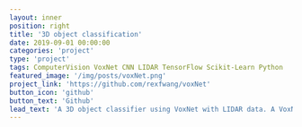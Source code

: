 ```yaml
---
layout: inner
position: right
title: '3D object classification'
date: 2019-09-01 00:00:00
categories: 'project'
type: 'project'
tags: ComputerVision VoxNet CNN LIDAR TensorFlow Scikit-Learn Python
featured_image: '/img/posts/voxNet.png'
project_link: 'https://github.com/rexfwang/voxNet'
button_icon: 'github'
button_text: 'Github'
lead_text: 'A 3D object classifier using VoxNet with LIDAR data. A VoxNet implementation using TensorFlow, Scikit-Learn, and Python'
---
```


